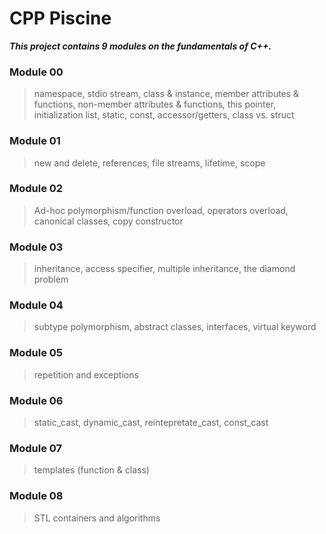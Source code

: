 # CPP Piscine
***This project contains 9 modules on the fundamentals of C++.***

### Module 00 

> namespace, stdio stream, class & instance, member attributes & functions, non-member attributes & functions, this pointer, initialization list, static, const, accessor/getters, class vs. struct

### Module 01 

> new and delete, references, file streams, lifetime, scope

### Module 02 

> Ad-hoc polymorphism/function overload, operators overload, canonical classes, copy constructor

### Module 03 

> inheritance, access specifier, multiple inheritance, the diamond problem

### Module 04 

> subtype polymorphism, abstract classes, interfaces, virtual keyword

### Module 05 

> repetition and exceptions

### Module 06 

> static_cast, dynamic_cast, reintepretate_cast, const_cast

### Module 07 

> templates (function & class)

### Module 08 

> STL containers and algorithms
